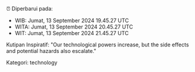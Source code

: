 ⏰ Diperbarui pada:
- WIB: Jumat, 13 September 2024 19.45.27 UTC
- WITA: Jumat, 13 September 2024 20.45.27 UTC
- WIT: Jumat, 13 September 2024 21.45.27 UTC

Kutipan Inspiratif:
"Our technological powers increase, but the side effects and potential hazards also escalate."


Kategori: technology


